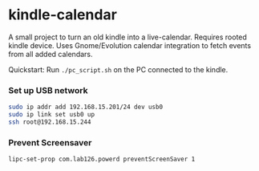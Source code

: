# kindle-calendar

A small project to turn an old kindle into a live-calendar.
Requires rooted kindle device.
Uses Gnome/Evolution calendar integration to fetch events from all added calendars.

Quickstart: Run `./pc_script.sh` on the PC connected to the kindle.

### Set up USB network
```bash
sudo ip addr add 192.168.15.201/24 dev usb0
sudo ip link set usb0 up
ssh root@192.168.15.244
```
### Prevent Screensaver
`lipc-set-prop com.lab126.powerd preventScreenSaver 1`
